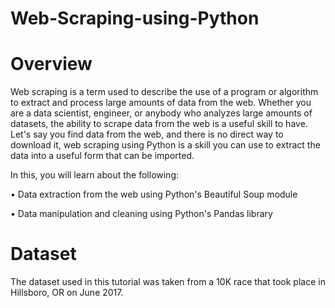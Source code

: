 # Web-Scraping-using-Python
# Overview
Web scraping is a term used to describe the use of a program or algorithm to extract and process large amounts of data from the web. Whether you are a data scientist, engineer, or anybody who analyzes large amounts of datasets, the ability to scrape data from the web is a useful skill to have. Let's say you find data from the web, and there is no direct way to download it, web scraping using Python is a skill you can use to extract the data into a useful form that can be imported.

In this, you will learn about the following:

• Data extraction from the web using Python's Beautiful Soup module

• Data manipulation and cleaning using Python's Pandas library

# Dataset

The dataset used in this tutorial was taken from a 10K race that took place in Hillsboro, OR on June 2017.
